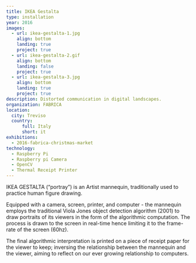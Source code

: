 ```yaml
---
title: IKEA Gestalta
type: installation
year: 2016
images:
  - url: ikea-gestalta-1.jpg
    align: bottom
    landing: true
    project: true
  - url: ikea-gestalta-2.gif
    align: bottom
    landing: false
    project: true
  - url: ikea-gestalta-3.jpg
    align: bottom
    landing: true
    project: true
description: Distorted communication in digital landscapes.
organization: FABRICA
location:
  city: Treviso
  country:
      full: Italy
      short: it
exhibitions:
  - 2016-fabrica-christmas-market
technology:
  - Raspberry Pi
  - Raspberry pi Camera
  - OpenCV
  - Thermal Receipt Printer
---
```


IKEA GESTALTA (“portray”) is an Artist mannequin, traditionally used to practice human figure drawing.

Equipped with a camera, screen, printer, and computer - the mannequin employs the traditional Viola Jones object detection algorithm (2001) to draw portraits of its viewers in the form of the algorithmic computation. The process is drawn to the screen in real-time hence limiting it to the frame-rate of the screen (60hz).

The final algorithmic interpretation is printed on a piece of receipt paper for the viewer to keep; inversing the relationship between the mannequin and the viewer, aiming to reflect on our ever growing relationship to computers.

